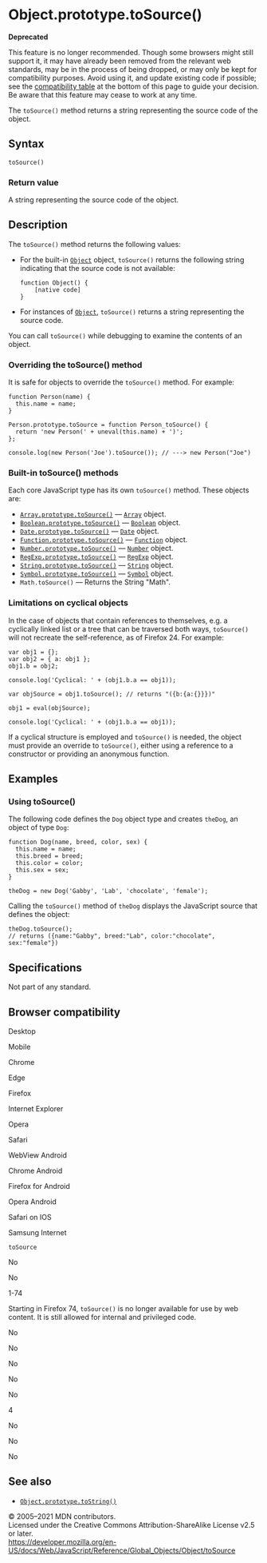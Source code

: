 Object.prototype.toSource()
===========================

**Deprecated**

This feature is no longer recommended. Though some browsers might still support it, it may have already been removed from the relevant web standards, may be in the process of being dropped, or may only be kept for compatibility purposes. Avoid using it, and update existing code if possible; see the [compatibility table](#browser_compatibility) at the bottom of this page to guide your decision. Be aware that this feature may cease to work at any time.

The `toSource()` method returns a string representing the source code of the object.

Syntax
------

    toSource()

### Return value

A string representing the source code of the object.

Description
-----------

The `toSource()` method returns the following values:

-   For the built-in [`Object`](../object) object, `toSource()` returns the following string indicating that the source code is not available:

        function Object() {
            [native code]
        }

-   For instances of [`Object`](../object), `toSource()` returns a string representing the source code.

You can call `toSource()` while debugging to examine the contents of an object.

### Overriding the toSource() method

It is safe for objects to override the `toSource()` method. For example:

    function Person(name) {
      this.name = name;
    }

    Person.prototype.toSource = function Person_toSource() {
      return 'new Person(' + uneval(this.name) + ')';
    };

    console.log(new Person('Joe').toSource()); // ---> new Person("Joe")

### Built-in toSource() methods

Each core JavaScript type has its own `toSource()` method. These objects are:

-   [`Array.prototype.toSource()`](../array/tosource) — [`Array`](../array) object.
-   [`Boolean.prototype.toSource()`](../boolean/tosource) — [`Boolean`](../boolean) object.
-   [`Date.prototype.toSource()`](../date/tosource) — [`Date`](../date) object.
-   [`Function.prototype.toSource()`](../function/tosource) — [`Function`](../function) object.
-   [`Number.prototype.toSource()`](../number/tosource) — [`Number`](../number) object.
-   [`RegExp.prototype.toSource()`](../regexp/tosource) — [`RegExp`](../regexp) object.
-   [`String.prototype.toSource()`](../string/tosource) — [`String`](../string) object.
-   [`Symbol.prototype.toSource()`](../symbol/tosource) — [`Symbol`](../symbol) object.
-   `Math.toSource()` — Returns the String "Math".

### Limitations on cyclical objects

In the case of objects that contain references to themselves, e.g. a cyclically linked list or a tree that can be traversed both ways, `toSource()` will not recreate the self-reference, as of Firefox 24. For example:

    var obj1 = {};
    var obj2 = { a: obj1 };
    obj1.b = obj2;

    console.log('Cyclical: ' + (obj1.b.a == obj1));

    var objSource = obj1.toSource(); // returns "({b:{a:{}}})"

    obj1 = eval(objSource);

    console.log('Cyclical: ' + (obj1.b.a == obj1));

If a cyclical structure is employed and `toSource()` is needed, the object must provide an override to `toSource()`, either using a reference to a constructor or providing an anonymous function.

Examples
--------

### Using toSource()

The following code defines the `Dog` object type and creates `theDog`, an object of type `Dog`:

    function Dog(name, breed, color, sex) {
      this.name = name;
      this.breed = breed;
      this.color = color;
      this.sex = sex;
    }

    theDog = new Dog('Gabby', 'Lab', 'chocolate', 'female');

Calling the `toSource()` method of `theDog` displays the JavaScript source that defines the object:

    theDog.toSource();
    // returns ({name:"Gabby", breed:"Lab", color:"chocolate", sex:"female"})

Specifications
--------------

Not part of any standard.

Browser compatibility
---------------------

Desktop

Mobile

Chrome

Edge

Firefox

Internet Explorer

Opera

Safari

WebView Android

Chrome Android

Firefox for Android

Opera Android

Safari on IOS

Samsung Internet

`toSource`

No

No

1-74

Starting in Firefox 74, `toSource()` is no longer available for use by web content. It is still allowed for internal and privileged code.

No

No

No

No

No

4

No

No

No

See also
--------

-   [`Object.prototype.toString()`](tostring)

© 2005–2021 MDN contributors.  
Licensed under the Creative Commons Attribution-ShareAlike License v2.5 or later.  
<a href="https://developer.mozilla.org/en-US/docs/Web/JavaScript/Reference/Global_Objects/Object/toSource" class="_attribution-link">https://developer.mozilla.org/en-US/docs/Web/JavaScript/Reference/Global_Objects/Object/toSource</a>
